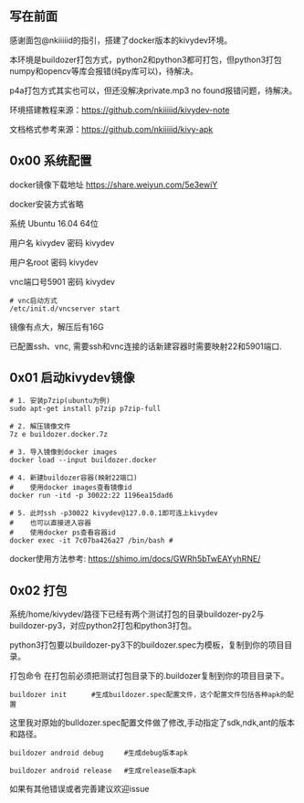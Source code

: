 ## 写在前面

感谢面包@nkiiiiid的指引，搭建了docker版本的kivydev环境。

本环境是buildozer打包方式，python2和python3都可打包，但python3打包numpy和opencv等库会报错(纯py库可以)，待解决。

p4a打包方式其实也可以，但还没解决private.mp3 no found报错问题，待解决。

环境搭建教程来源：https://github.com/nkiiiiid/kivydev-note

文档格式参考来源：https://github.com/nkiiiiid/kivy-apk

## 0x00 系统配置

docker镜像下载地址 https://share.weiyun.com/5e3ewiY

docker安装方式省略

系统 Ubuntu 16.04 64位

用户名 kivydev 密码 kivydev

用户名root 密码 kivydev

vnc端口号5901 密码 kivydev
```
# vnc启动方式
/etc/init.d/vncserver start
```

镜像有点大，解压后有16G

已配置ssh、vnc, 需要ssh和vnc连接的话新建容器时需要映射22和5901端口.

## 0x01 启动kivydev镜像

```
# 1. 安装p7zip(ubuntu为例)
sudo apt-get install p7zip p7zip-full

# 2. 解压镜像文件
7z e buildozer.docker.7z

# 3. 导入镜像到docker images
docker load --input buildozer.docker

# 4. 新建buildozer容器(映射22端口)
#    使用docker images查看镜像id
docker run -itd -p 30022:22 1196ea15dad6

# 5. 此时ssh -p30022 kivydev@127.0.0.1即可连上kivydev
#    也可以直接进入容器
#    使用docker ps查看容器id
docker exec -it 7c07ba426a27 /bin/bash # 
```
docker使用方法参考: https://shimo.im/docs/GWRh5bTwEAYyhRNE/

## 0x02 打包

系统/home/kivydev/路径下已经有两个测试打包的目录buildozer-py2与buildozer-py3，对应python2打包和python3打包。

python3打包要以buildozer-py3下的buildozer.spec为模板，复制到你的项目目录。

打包命令 在打包前必须把测试打包目录下的.buildozer复制到你的项目目录下。
```
buildozer init      #生成buildozer.spec配置文件，这个配置文件包括各种apk的配置
```

这里我对原始的bulldozer.spec配置文件做了修改,手动指定了sdk,ndk,ant的版本和路径。
```
buildozer android debug     #生成debug版本apk

buildozer android release   #生成release版本apk
```

如果有其他错误或者完善建议欢迎issue

